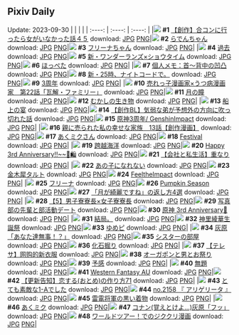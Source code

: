 ## Pixiv Daily
Update: 2023-09-30
|      |      |      |
| :----: | :----: | :----: |
|![](https://pixiv.microyu.workers.dev/c/240x480/img-master/img/2023/09/29/00/00/23/112109593_p0_master1200.jpg) **#1** [【創作】合コンに行ったら女がいなかった話４５](https://www.pixiv.net/artworks/112109593) download: [JPG](https://pixiv.microyu.workers.dev/img-original/img/2023/09/29/00/00/23/112109593_p0.jpg) [PNG](https://pixiv.microyu.workers.dev/img-original/img/2023/09/29/00/00/23/112109593_p0.png)|![](https://pixiv.microyu.workers.dev/c/240x480/img-master/img/2023/09/29/00/00/13/112109540_p0_master1200.jpg) **#2** [らでんちゃん](https://www.pixiv.net/artworks/112109540) download: [JPG](https://pixiv.microyu.workers.dev/img-original/img/2023/09/29/00/00/13/112109540_p0.jpg) [PNG](https://pixiv.microyu.workers.dev/img-original/img/2023/09/29/00/00/13/112109540_p0.png)|![](https://pixiv.microyu.workers.dev/c/240x480/img-master/img/2023/09/28/08/27/50/112092506_p0_master1200.jpg) **#3** [フリーナちゃん](https://www.pixiv.net/artworks/112092506) download: [JPG](https://pixiv.microyu.workers.dev/img-original/img/2023/09/28/08/27/50/112092506_p0.jpg) [PNG](https://pixiv.microyu.workers.dev/img-original/img/2023/09/28/08/27/50/112092506_p0.png)|
|![](https://pixiv.microyu.workers.dev/c/240x480/img-master/img/2023/09/28/00/04/24/112085761_p0_master1200.jpg) **#4** [過去](https://www.pixiv.net/artworks/112085761) download: [JPG](https://pixiv.microyu.workers.dev/img-original/img/2023/09/28/00/04/24/112085761_p0.jpg) [PNG](https://pixiv.microyu.workers.dev/img-original/img/2023/09/28/00/04/24/112085761_p0.png)|![](https://pixiv.microyu.workers.dev/c/240x480/img-master/img/2023/09/28/18/59/27/112101288_p0_master1200.jpg) **#5** [新・ワンダーランズ×ショウタイム](https://www.pixiv.net/artworks/112101288) download: [JPG](https://pixiv.microyu.workers.dev/img-original/img/2023/09/28/18/59/27/112101288_p0.jpg) [PNG](https://pixiv.microyu.workers.dev/img-original/img/2023/09/28/18/59/27/112101288_p0.png)|![](https://pixiv.microyu.workers.dev/c/240x480/img-master/img/2023/09/28/00/42/36/112086871_p0_master1200.jpg) **#6** [ほっぺた](https://www.pixiv.net/artworks/112086871) download: [JPG](https://pixiv.microyu.workers.dev/img-original/img/2023/09/28/00/42/36/112086871_p0.jpg) [PNG](https://pixiv.microyu.workers.dev/img-original/img/2023/09/28/00/42/36/112086871_p0.png)|
|![](https://pixiv.microyu.workers.dev/c/240x480/img-master/img/2023/09/28/07/00/03/112091516_p0_master1200.jpg) **#7** [個人メモ：首～背中の凹凸](https://www.pixiv.net/artworks/112091516) download: [JPG](https://pixiv.microyu.workers.dev/img-original/img/2023/09/28/07/00/03/112091516_p0.jpg) [PNG](https://pixiv.microyu.workers.dev/img-original/img/2023/09/28/07/00/03/112091516_p0.png)|![](https://pixiv.microyu.workers.dev/c/240x480/img-master/img/2023/09/29/18/03/53/112124895_p0_master1200.jpg) **#8** [新・25時、ナイトコードで。](https://www.pixiv.net/artworks/112124895) download: [JPG](https://pixiv.microyu.workers.dev/img-original/img/2023/09/29/18/03/53/112124895_p0.jpg) [PNG](https://pixiv.microyu.workers.dev/img-original/img/2023/09/29/18/03/53/112124895_p0.png)|![](https://pixiv.microyu.workers.dev/c/240x480/img-master/img/2023/09/28/07/55/30/112092132_p0_master1200.jpg) **#9** [3周年](https://www.pixiv.net/artworks/112092132) download: [JPG](https://pixiv.microyu.workers.dev/img-original/img/2023/09/28/07/55/30/112092132_p0.jpg) [PNG](https://pixiv.microyu.workers.dev/img-original/img/2023/09/28/07/55/30/112092132_p0.png)|
|![](https://pixiv.microyu.workers.dev/c/240x480/img-master/img/2023/09/28/19/02/32/112101453_p0_master1200.jpg) **#10** [売れっ子漫画家×うつ病漫画家　第22話「瓦解・ファミリー」](https://www.pixiv.net/artworks/112101453) download: [JPG](https://pixiv.microyu.workers.dev/img-original/img/2023/09/28/19/02/32/112101453_p0.jpg) [PNG](https://pixiv.microyu.workers.dev/img-original/img/2023/09/28/19/02/32/112101453_p0.png)|![](https://pixiv.microyu.workers.dev/c/240x480/img-master/img/2023/09/28/16/24/22/112098485_p0_master1200.jpg) **#11** [月の瞳](https://www.pixiv.net/artworks/112098485) download: [JPG](https://pixiv.microyu.workers.dev/img-original/img/2023/09/28/16/24/22/112098485_p0.jpg) [PNG](https://pixiv.microyu.workers.dev/img-original/img/2023/09/28/16/24/22/112098485_p0.png)|![](https://pixiv.microyu.workers.dev/c/240x480/img-master/img/2023/09/29/07/30/01/112115976_p0_master1200.jpg) **#12** [むかしの生き物](https://www.pixiv.net/artworks/112115976) download: [JPG](https://pixiv.microyu.workers.dev/img-original/img/2023/09/29/07/30/01/112115976_p0.jpg) [PNG](https://pixiv.microyu.workers.dev/img-original/img/2023/09/29/07/30/01/112115976_p0.png)|
|![](https://pixiv.microyu.workers.dev/c/240x480/img-master/img/2023/09/28/19/03/42/112101479_p0_master1200.jpg) **#13** [船上の宴](https://www.pixiv.net/artworks/112101479) download: [JPG](https://pixiv.microyu.workers.dev/img-original/img/2023/09/28/19/03/42/112101479_p0.jpg) [PNG](https://pixiv.microyu.workers.dev/img-original/img/2023/09/28/19/03/42/112101479_p0.png)|![](https://pixiv.microyu.workers.dev/c/240x480/img-master/img/2023/09/29/00/08/42/112110043_p0_master1200.jpg) **#14** [【創作BL】気弱な弟が予想外の方向に吹っ切れた話](https://www.pixiv.net/artworks/112110043) download: [JPG](https://pixiv.microyu.workers.dev/img-original/img/2023/09/29/00/08/42/112110043_p0.jpg) [PNG](https://pixiv.microyu.workers.dev/img-original/img/2023/09/29/00/08/42/112110043_p0.png)|![](https://pixiv.microyu.workers.dev/c/240x480/img-master/img/2023/09/28/17/33/24/112099599_p0_master1200.jpg) **#15** [原神3周年/ GenshinImpact](https://www.pixiv.net/artworks/112099599) download: [JPG](https://pixiv.microyu.workers.dev/img-original/img/2023/09/28/17/33/24/112099599_p0.jpg) [PNG](https://pixiv.microyu.workers.dev/img-original/img/2023/09/28/17/33/24/112099599_p0.png)|
|![](https://pixiv.microyu.workers.dev/c/240x480/img-master/img/2023/09/29/18/52/35/112126014_p0_master1200.jpg) **#16** [親に売られた私の幸せな家族　13話【創作漫画】](https://www.pixiv.net/artworks/112126014) download: [JPG](https://pixiv.microyu.workers.dev/img-original/img/2023/09/29/18/52/35/112126014_p0.jpg) [PNG](https://pixiv.microyu.workers.dev/img-original/img/2023/09/29/18/52/35/112126014_p0.png)|![](https://pixiv.microyu.workers.dev/c/240x480/img-master/img/2023/09/28/22/54/41/112107553_p0_master1200.jpg) **#17** [あくミクさん](https://www.pixiv.net/artworks/112107553) download: [JPG](https://pixiv.microyu.workers.dev/img-original/img/2023/09/28/22/54/41/112107553_p0.jpg) [PNG](https://pixiv.microyu.workers.dev/img-original/img/2023/09/28/22/54/41/112107553_p0.png)|![](https://pixiv.microyu.workers.dev/c/240x480/img-master/img/2023/09/29/13/04/42/112119386_p0_master1200.jpg) **#18** [Festival](https://www.pixiv.net/artworks/112119386) download: [JPG](https://pixiv.microyu.workers.dev/img-original/img/2023/09/29/13/04/42/112119386_p0.jpg) [PNG](https://pixiv.microyu.workers.dev/img-original/img/2023/09/29/13/04/42/112119386_p0.png)|
|![](https://pixiv.microyu.workers.dev/c/240x480/img-master/img/2023/09/28/13/33/26/112096197_p0_master1200.jpg) **#19** [跨越海洋](https://www.pixiv.net/artworks/112096197) download: [JPG](https://pixiv.microyu.workers.dev/img-original/img/2023/09/28/13/33/26/112096197_p0.jpg) [PNG](https://pixiv.microyu.workers.dev/img-original/img/2023/09/28/13/33/26/112096197_p0.png)|![](https://pixiv.microyu.workers.dev/c/240x480/img-master/img/2023/09/28/11/55/43/112094545_p0_master1200.jpg) **#20** [Happy 3rd Anniversary!!~~🎉🛍️](https://www.pixiv.net/artworks/112094545) download: [JPG](https://pixiv.microyu.workers.dev/img-original/img/2023/09/28/11/55/43/112094545_p0.jpg) [PNG](https://pixiv.microyu.workers.dev/img-original/img/2023/09/28/11/55/43/112094545_p0.png)|![](https://pixiv.microyu.workers.dev/c/240x480/img-master/img/2023/09/29/11/55/12/112119035_p0_master1200.jpg) **#21** [【会社と私生活】重なり](https://www.pixiv.net/artworks/112119035) download: [JPG](https://pixiv.microyu.workers.dev/img-original/img/2023/09/29/11/55/12/112119035_p0.jpg) [PNG](https://pixiv.microyu.workers.dev/img-original/img/2023/09/29/11/55/12/112119035_p0.png)|
|![](https://pixiv.microyu.workers.dev/c/240x480/img-master/img/2023/09/28/23/05/58/112107914_p0_master1200.jpg) **#22** [あの子になれない](https://www.pixiv.net/artworks/112107914) download: [JPG](https://pixiv.microyu.workers.dev/img-original/img/2023/09/28/23/05/58/112107914_p0.jpg) [PNG](https://pixiv.microyu.workers.dev/img-original/img/2023/09/28/23/05/58/112107914_p0.png)|![](https://pixiv.microyu.workers.dev/c/240x480/img-master/img/2023/09/29/20/30/00/112128652_p0_master1200.jpg) **#23** [金木犀タルト](https://www.pixiv.net/artworks/112128652) download: [JPG](https://pixiv.microyu.workers.dev/img-original/img/2023/09/29/20/30/00/112128652_p0.jpg) [PNG](https://pixiv.microyu.workers.dev/img-original/img/2023/09/29/20/30/00/112128652_p0.png)|![](https://pixiv.microyu.workers.dev/c/240x480/img-master/img/2023/09/28/21/06/16/112104534_p0_master1200.jpg) **#24** [FeeltheImpact](https://www.pixiv.net/artworks/112104534) download: [JPG](https://pixiv.microyu.workers.dev/img-original/img/2023/09/28/21/06/16/112104534_p0.jpg) [PNG](https://pixiv.microyu.workers.dev/img-original/img/2023/09/28/21/06/16/112104534_p0.png)|
|![](https://pixiv.microyu.workers.dev/c/240x480/img-master/img/2023/09/28/00/10/58/112085981_p0_master1200.jpg) **#25** [フリーナ](https://www.pixiv.net/artworks/112085981) download: [JPG](https://pixiv.microyu.workers.dev/img-original/img/2023/09/28/00/10/58/112085981_p0.jpg) [PNG](https://pixiv.microyu.workers.dev/img-original/img/2023/09/28/00/10/58/112085981_p0.png)|![](https://pixiv.microyu.workers.dev/c/240x480/img-master/img/2023/09/29/03/14/42/112113563_p0_master1200.jpg) **#26** [Pumpkin Season](https://www.pixiv.net/artworks/112113563) download: [JPG](https://pixiv.microyu.workers.dev/img-original/img/2023/09/29/03/14/42/112113563_p0.jpg) [PNG](https://pixiv.microyu.workers.dev/img-original/img/2023/09/29/03/14/42/112113563_p0.png)|![](https://pixiv.microyu.workers.dev/c/240x480/img-master/img/2023/09/28/18/26/55/112100605_p0_master1200.jpg) **#27** [「月が綺麗ですね」の返し方4選](https://www.pixiv.net/artworks/112100605) download: [JPG](https://pixiv.microyu.workers.dev/img-original/img/2023/09/28/18/26/55/112100605_p0.jpg) [PNG](https://pixiv.microyu.workers.dev/img-original/img/2023/09/28/18/26/55/112100605_p0.png)|
|![](https://pixiv.microyu.workers.dev/c/240x480/img-master/img/2023/09/28/10/28/26/112093752_p0_master1200.jpg) **#28** [【5】男子寮寮長×女子寮寮長](https://www.pixiv.net/artworks/112093752) download: [JPG](https://pixiv.microyu.workers.dev/img-original/img/2023/09/28/10/28/26/112093752_p0.jpg) [PNG](https://pixiv.microyu.workers.dev/img-original/img/2023/09/28/10/28/26/112093752_p0.png)|![](https://pixiv.microyu.workers.dev/c/240x480/img-master/img/2023/09/28/00/02/00/112085656_p0_master1200.jpg) **#29** [写真部の先輩と部活動デート](https://www.pixiv.net/artworks/112085656) download: [JPG](https://pixiv.microyu.workers.dev/img-original/img/2023/09/28/00/02/00/112085656_p0.jpg) [PNG](https://pixiv.microyu.workers.dev/img-original/img/2023/09/28/00/02/00/112085656_p0.png)|![](https://pixiv.microyu.workers.dev/c/240x480/img-master/img/2023/09/28/20/14/46/112103066_p0_master1200.jpg) **#30** [原神 3rd Anniversary🌟](https://www.pixiv.net/artworks/112103066) download: [JPG](https://pixiv.microyu.workers.dev/img-original/img/2023/09/28/20/14/46/112103066_p0.jpg) [PNG](https://pixiv.microyu.workers.dev/img-original/img/2023/09/28/20/14/46/112103066_p0.png)|
|![](https://pixiv.microyu.workers.dev/c/240x480/img-master/img/2023/09/29/09/03/23/112114551_p0_master1200.jpg) **#31** [結局。](https://www.pixiv.net/artworks/112114551) download: [JPG](https://pixiv.microyu.workers.dev/img-original/img/2023/09/29/09/03/23/112114551_p0.jpg) [PNG](https://pixiv.microyu.workers.dev/img-original/img/2023/09/29/09/03/23/112114551_p0.png)|![](https://pixiv.microyu.workers.dev/c/240x480/img-master/img/2023/09/28/00/00/29/112085477_p0_master1200.jpg) **#32** [神里綾華生誕祭](https://www.pixiv.net/artworks/112085477) download: [JPG](https://pixiv.microyu.workers.dev/img-original/img/2023/09/28/00/00/29/112085477_p0.jpg) [PNG](https://pixiv.microyu.workers.dev/img-original/img/2023/09/28/00/00/29/112085477_p0.png)|![](https://pixiv.microyu.workers.dev/c/240x480/img-master/img/2023/09/29/00/35/20/112109671_p0_master1200.jpg) **#33** [ゆめピ](https://www.pixiv.net/artworks/112109671) download: [JPG](https://pixiv.microyu.workers.dev/img-original/img/2023/09/29/00/35/20/112109671_p0.jpg) [PNG](https://pixiv.microyu.workers.dev/img-original/img/2023/09/29/00/35/20/112109671_p0.png)|
|![](https://pixiv.microyu.workers.dev/c/240x480/img-master/img/2023/09/28/18/12/19/112100354_p0_master1200.jpg) **#34** [灰原「あなた達無事！？」](https://www.pixiv.net/artworks/112100354) download: [JPG](https://pixiv.microyu.workers.dev/img-original/img/2023/09/28/18/12/19/112100354_p0.jpg) [PNG](https://pixiv.microyu.workers.dev/img-original/img/2023/09/28/18/12/19/112100354_p0.png)|![](https://pixiv.microyu.workers.dev/c/240x480/img-master/img/2023/09/28/00/40/19/112086788_p0_master1200.jpg) **#35** [シスターの部屋](https://www.pixiv.net/artworks/112086788) download: [JPG](https://pixiv.microyu.workers.dev/img-original/img/2023/09/28/00/40/19/112086788_p0.jpg) [PNG](https://pixiv.microyu.workers.dev/img-original/img/2023/09/28/00/40/19/112086788_p0.png)|![](https://pixiv.microyu.workers.dev/c/240x480/img-master/img/2023/09/29/19/13/14/112126579_master1200.jpg) **#36** [化石掘り](https://www.pixiv.net/artworks/112126579) download: [JPG](https://pixiv.microyu.workers.dev/img-original/img/2023/09/29/19/13/14/112126579.jpg) [PNG](https://pixiv.microyu.workers.dev/img-original/img/2023/09/29/19/13/14/112126579.png)|
|![](https://pixiv.microyu.workers.dev/c/240x480/img-master/img/2023/09/29/03/25/13/112113675_p0_master1200.jpg) **#37** [【テレサ】网购的新衣服](https://www.pixiv.net/artworks/112113675) download: [JPG](https://pixiv.microyu.workers.dev/img-original/img/2023/09/29/03/25/13/112113675_p0.jpg) [PNG](https://pixiv.microyu.workers.dev/img-original/img/2023/09/29/03/25/13/112113675_p0.png)|![](https://pixiv.microyu.workers.dev/c/240x480/img-master/img/2023/09/28/19/43/14/112102329_p0_master1200.jpg) **#38** [オーガポンと男とお祭り](https://www.pixiv.net/artworks/112102329) download: [JPG](https://pixiv.microyu.workers.dev/img-original/img/2023/09/28/19/43/14/112102329_p0.jpg) [PNG](https://pixiv.microyu.workers.dev/img-original/img/2023/09/28/19/43/14/112102329_p0.png)|![](https://pixiv.microyu.workers.dev/c/240x480/img-master/img/2023/09/29/00/00/10/112109517_p0_master1200.jpg) **#39** [予感](https://www.pixiv.net/artworks/112109517) download: [JPG](https://pixiv.microyu.workers.dev/img-original/img/2023/09/29/00/00/10/112109517_p0.jpg) [PNG](https://pixiv.microyu.workers.dev/img-original/img/2023/09/29/00/00/10/112109517_p0.png)|
|![](https://pixiv.microyu.workers.dev/c/240x480/img-master/img/2023/09/29/10/49/15/112118194_p0_master1200.jpg) **#40** [無題](https://www.pixiv.net/artworks/112118194) download: [JPG](https://pixiv.microyu.workers.dev/img-original/img/2023/09/29/10/49/15/112118194_p0.jpg) [PNG](https://pixiv.microyu.workers.dev/img-original/img/2023/09/29/10/49/15/112118194_p0.png)|![](https://pixiv.microyu.workers.dev/c/240x480/img-master/img/2023/09/29/01/22/27/112111880_p0_master1200.jpg) **#41** [Western Fantasy AU](https://www.pixiv.net/artworks/112111880) download: [JPG](https://pixiv.microyu.workers.dev/img-original/img/2023/09/29/01/22/27/112111880_p0.jpg) [PNG](https://pixiv.microyu.workers.dev/img-original/img/2023/09/29/01/22/27/112111880_p0.png)|![](https://pixiv.microyu.workers.dev/c/240x480/img-master/img/2023/09/29/12/27/45/112119611_p0_master1200.jpg) **#42** [【更新告知】恋する(おとめ)の作り方71](https://www.pixiv.net/artworks/112119611) download: [JPG](https://pixiv.microyu.workers.dev/img-original/img/2023/09/29/12/27/45/112119611_p0.jpg) [PNG](https://pixiv.microyu.workers.dev/img-original/img/2023/09/29/12/27/45/112119611_p0.png)|
|![](https://pixiv.microyu.workers.dev/c/240x480/img-master/img/2023/09/28/21/52/17/112105747_p0_master1200.jpg) **#43** [とても素敵な1-Aでした](https://www.pixiv.net/artworks/112105747) download: [JPG](https://pixiv.microyu.workers.dev/img-original/img/2023/09/28/21/52/17/112105747_p0.jpg) [PNG](https://pixiv.microyu.workers.dev/img-original/img/2023/09/28/21/52/17/112105747_p0.png)|![](https://pixiv.microyu.workers.dev/c/240x480/img-master/img/2023/09/28/12/25/40/112095284_p0_master1200.jpg) **#44** [no.2158 『 アリゲリータ 』](https://www.pixiv.net/artworks/112095284) download: [JPG](https://pixiv.microyu.workers.dev/img-original/img/2023/09/28/12/25/40/112095284_p0.jpg) [PNG](https://pixiv.microyu.workers.dev/img-original/img/2023/09/28/12/25/40/112095284_p0.png)|![](https://pixiv.microyu.workers.dev/c/240x480/img-master/img/2023/09/29/19/37/24/112127165_p0_master1200.jpg) **#45** [雷電将軍の黒い着物](https://www.pixiv.net/artworks/112127165) download: [JPG](https://pixiv.microyu.workers.dev/img-original/img/2023/09/29/19/37/24/112127165_p0.jpg) [PNG](https://pixiv.microyu.workers.dev/img-original/img/2023/09/29/19/37/24/112127165_p0.png)|
|![](https://pixiv.microyu.workers.dev/c/240x480/img-master/img/2023/09/29/00/40/51/112110918_p0_master1200.jpg) **#46** [あくミク](https://www.pixiv.net/artworks/112110918) download: [JPG](https://pixiv.microyu.workers.dev/img-original/img/2023/09/29/00/40/51/112110918_p0.jpg) [PNG](https://pixiv.microyu.workers.dev/img-original/img/2023/09/29/00/40/51/112110918_p0.png)|![](https://pixiv.microyu.workers.dev/c/240x480/img-master/img/2023/09/29/12/00/12/112119173_p0_master1200.jpg) **#47** [コナン(覚えとけよ…)灰原「フッ」](https://www.pixiv.net/artworks/112119173) download: [JPG](https://pixiv.microyu.workers.dev/img-original/img/2023/09/29/12/00/12/112119173_p0.jpg) [PNG](https://pixiv.microyu.workers.dev/img-original/img/2023/09/29/12/00/12/112119173_p0.png)|![](https://pixiv.microyu.workers.dev/c/240x480/img-master/img/2023/09/28/20/30/01/112103491_p0_master1200.jpg) **#48** [ワールドツアー！でのジククリ漫画](https://www.pixiv.net/artworks/112103491) download: [JPG](https://pixiv.microyu.workers.dev/img-original/img/2023/09/28/20/30/01/112103491_p0.jpg) [PNG](https://pixiv.microyu.workers.dev/img-original/img/2023/09/28/20/30/01/112103491_p0.png)|
